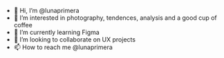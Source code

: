 - 👋 Hi, I’m @lunaprimera
- 👀 I’m interested in photography, tendences, analysis and a good cup of coffee
- 🌱 I’m currently learning Figma
- 💞️ I’m looking to collaborate on UX projects
- 📫 How to reach me @lunaprimera

<!---
lunaprimera/lunaprimera is a ✨ special ✨ repository because its `README.md` (this file) appears on your GitHub profile.
You can click the Preview link to take a look at your changes.
--->

